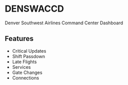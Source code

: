 # DENSWACCD
Denver Southwest Airlines Command Center Dashboard

## Features
* Critical Updates
* Shift Passdown
* Late Flights
* Services
* Gate Changes
* Connections
